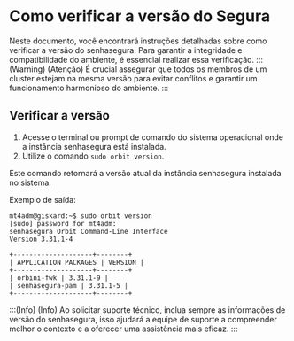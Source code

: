 # Como verificar a versão do Segura

Neste documento, você encontrará instruções detalhadas sobre como verificar a versão do senhasegura. Para garantir a integridade e compatibilidade do ambiente, é essencial realizar essa verificação. 
:::(Warning) (Atenção)
É crucial assegurar que todos os membros de um cluster estejam na mesma versão para evitar conflitos e garantir um funcionamento harmonioso do ambiente.
:::
## Verificar a versão

1. Acesse o terminal ou prompt de comando do sistema operacional onde a instância senhasegura está instalada.
1. Utilize o comando `sudo orbit version`. 

Este comando retornará a versão atual da instância senhasegura instalada no sistema.

Exemplo de saída:
```
mt4adm@giskard:~$ sudo orbit version
[sudo] password for mt4adm:
senhasegura Orbit Command-Line Interface
Version 3.31.1-4

+--------------------+--------+
| APPLICATION PACKAGES | VERSION |
+--------------------+--------+
| orbini-fwk | 3.31.1-9 |
| senhasegura-pam | 3.31.1-5 |
+--------------------+--------+
```
:::(Info) (Info)
Ao solicitar suporte técnico, inclua sempre as informações de versão do senhasegura, isso ajudará a equipe de suporte a compreender melhor o contexto e a oferecer uma assistência mais eficaz.
:::


